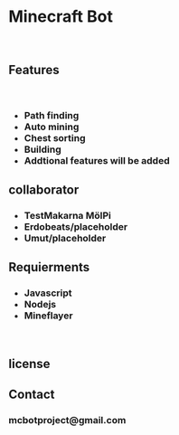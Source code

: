 <h1>Minecraft Bot</h1><br>
<h2>Features</h2><br>
<h3>
<ul>
  <li>Path finding</li>
  <li>Auto mining</li>
  <li>Chest sorting</li>
  <li>Building</li>
  <li>Addtional features will be added</li>
</ul>
</h3>

<h2>collaborator</h2>
<h3>
<ul>
  <li>TestMakarna MölPi</li>
  <li>Erdobeats/placeholder</li>
  <li>Umut/placeholder</li>
</ul>
</h3>
<h2>Requierments</h2>
<h3>
<ul>
  <li>Javascript</li>
  <li>Nodejs</li>
  <li>Mineflayer</li>
</ul>
</h3>
<br>
<h2>license</h2>
<h2>Contact</h2>
<h3>mcbotproject@gmail.com</h3>
